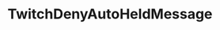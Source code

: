 ---
name: TwitchDenyAutoHeldMessage
title: TwitchDenyAutoHeldMessage
description: Deny a message held by Auto Mod
version: 0.2.4
---